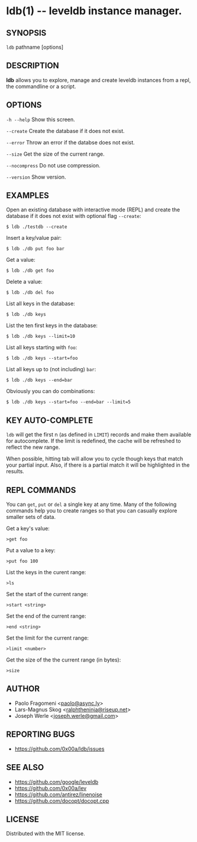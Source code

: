 ldb(1) -- leveldb instance manager.
=================================

## SYNOPSIS

  `ldb` pathname \[options\]

## DESCRIPTION
  **ldb** allows you to explore, manage and create leveldb instances from a
  repl, the commandline or a script.

## OPTIONS

  `-h --help`
  Show this screen.

  `--create`
  Create the database if it does not exist.

  `--error`
  Throw an error if the databse does not exist.

  `--size`
  Get the size of the current range.

  `--nocompress`
  Do not use compression.

  `--version`
  Show version.

## EXAMPLES

  Open an existing database with interactive mode (REPL) and create the
  database if it does not exist with optional flag `--create`:

  ```
  $ ldb ./testdb --create
  ```

  Insert a key/value pair:
  ```
  $ ldb ./db put foo bar
  ```

  Get a value:
  ```
  $ ldb ./db get foo
  ```

  Delete a value:
  ```
  $ ldb ./db del foo
  ```

  List all keys in the database:
  ```
  $ ldb ./db keys
  ```

  List the ten first keys in the database:
  ```
  $ ldb ./db keys --limit=10
  ```

  List all keys starting with `foo`:
  ```
  $ ldb ./db keys --start=foo
  ```

  List all keys up to (not including) `bar`:
  ```
  $ ldb ./db keys --end=bar
  ```

  Obviously you can do combinations:
  ```
  $ ldb ./db keys --start=foo --end=bar --limit=5
  ```

## KEY AUTO-COMPLETE

  `ldb` will get the first n (as defined in `LIMIT`) records and make them available
  for autocomplete. If the limit is redefined, the cache will be refreshed to reflect the
  new range.

  When possible, hitting tab will allow you to cycle though keys that match your partial
  input. Also, if there is a partial match it will be highlighted in the results.

## REPL COMMANDS

  You can `get`, `put` or `del` a single key at any time. Many of the following commands
  help you to create ranges so that you can casually explore smaller sets of data.

  Get a key's value:

  ```
  >get foo
  ```

  Put a value to a key:

  ```
  >put foo 100
  ```

  List the keys in the curent range:

  ```
  >ls
  ```

  Set the start of the current range:

  ```
  >start <string>
  ```

  Set the end of the current range:

  ```
  >end <string>
  ```

  Set the limit for the current range:

  ```
  >limit <number>
  ```

  Get the size of the the current range (in bytes):

  ```
  >size
  ```


## AUTHOR

  * Paolo Fragomeni <<paolo@async.ly>>
  * Lars-Magnus Skog <<ralphtheninja@riseup.net>>
  * Joseph Werle <<joseph.werle@gmail.com>>

## REPORTING BUGS

  * <https://github.com/0x00a/ldb/issues>

## SEE ALSO

  * <https://github.com/google/leveldb>
  * <https://github.com/0x00a/lev>
  * <https://github.com/antirez/linenoise>
  * <https://github.com/docopt/docopt.cpp>

## LICENSE

Distributed with the MIT license.

